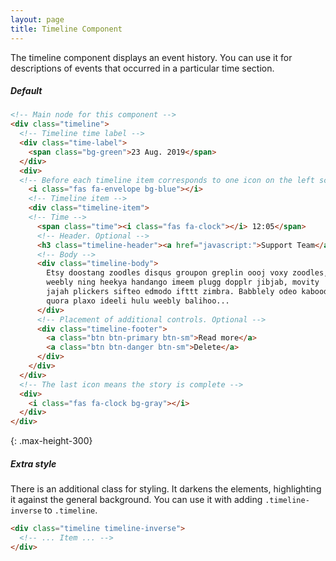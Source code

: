 ```yaml
---
layout: page
title: Timeline Component
---
```


The timeline component displays an event history. 
You can use it for descriptions of events that occurred in a particular time section.

##### Default

```html
<!-- Main node for this component -->
<div class="timeline">
  <!-- Timeline time label -->
  <div class="time-label">
    <span class="bg-green">23 Aug. 2019</span>
  </div>
  <div>
  <!-- Before each timeline item corresponds to one icon on the left scale -->
    <i class="fas fa-envelope bg-blue"></i>
    <!-- Timeline item -->
    <div class="timeline-item">
    <!-- Time -->
      <span class="time"><i class="fas fa-clock"></i> 12:05</span>
      <!-- Header. Optional -->
      <h3 class="timeline-header"><a href="javascript:">Support Team</a> sent you an email</h3>
      <!-- Body -->
      <div class="timeline-body">
        Etsy doostang zoodles disqus groupon greplin oooj voxy zoodles,
        weebly ning heekya handango imeem plugg dopplr jibjab, movity
        jajah plickers sifteo edmodo ifttt zimbra. Babblely odeo kaboodle
        quora plaxo ideeli hulu weebly balihoo...
      </div>
      <!-- Placement of additional controls. Optional -->
      <div class="timeline-footer">
        <a class="btn btn-primary btn-sm">Read more</a>
        <a class="btn btn-danger btn-sm">Delete</a>
      </div>
    </div>
  </div>
  <!-- The last icon means the story is complete -->
  <div>
    <i class="fas fa-clock bg-gray"></i>
  </div>
</div>
```
{: .max-height-300}

##### Extra style

There is an additional class for styling. 
It darkens the elements, highlighting it against the general background.
You can use it with adding `.timeline-inverse` to `.timeline`.

```html
<div class="timeline timeline-inverse">
  <!-- ... Item ... -->
</div>
```
